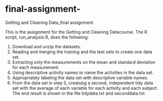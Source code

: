 # final-assignment-
Getting and Cleaning Data_final assignment

This is the assignment for the Getting and Cleaning Datacourse. The R script, run_analysis.R, does the following:

1. Download and unzip the datasets.
2. Reading and merging the training and the test sets to create one data set.
3. Extracting only the measurements on the mean and standard deviation for each measurement.
4. Using descriptive activity names to name the activities in the data set.
5. Appropriately labeling the data set with descriptive variable names.
6. From the data set in step 5, creatubg a second, independent tidy data set with the average of each variable for each activity and each subject.
The end result is shown in the file tidydata.txt and seconddata.txt.
